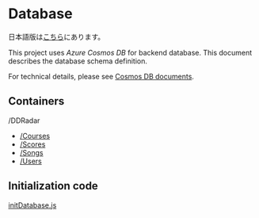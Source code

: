 # Database

日本語版は[こちら](./README-ja.md)にあります。

This project uses *Azure Cosmos DB* for backend database.
This document describes the database schema definition.

For technical details, please see [Cosmos DB documents](https://docs.microsoft.com/azure/cosmos-db/).

## Containers

/DDRadar

- [/Courses](./courses.md)
- [/Scores](./scores.md)
- [/Songs](./songs.md)
- [/Users](./users.md)

## Initialization code

[initDatabase.js](../../api/__tests__/initDatabase.js)
